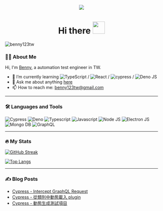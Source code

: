 <p align="center">
  <img src="https://media3.giphy.com/media/13FrpeVH09Zrb2/giphy.gif" width=""/>
</p>

<h1 align="center">Hi there <img src="https://media.giphy.com/media/hvRJCLFzcasrR4ia7z/giphy.gif" width="40"></h1>

<p align="left"> <img src="https://komarev.com/ghpvc/?username=benny123tw&label=Profile%20views&color=0e75b6&style=flat-square" alt="benny123tw" /> </p>

### :technologist: About Me

Hi, I'm [Benny](https://twitter.com/BennyYen2), a automation test engineer in TW. 

<!-- - 🔭 I’m currently working on [My Blog](https://www.benny-yen.com/) -->
- 🌱 I’m currently learning ![TypeScript](https://img.shields.io/badge/typescript-%23007ACC.svg?style=for-the-badge&logo=typescript&logoColor=white) / ![React](https://img.shields.io/badge/react-%2320232a.svg?style=for-the-badge&logo=react&logoColor=%2361DAFB) / ![cypress](https://img.shields.io/badge/-cypress-%23E5E5E5?style=for-the-badge&logo=cypress&logoColor=058a5e) / ![Deno JS](https://img.shields.io/badge/deno%20js-000000?style=for-the-badge&logo=deno&logoColor=white)
- 💬 Ask me about anything [here](https://github.com/benny123tw/benny123tw/issues)
- 📫 How to reach me: benny123tw@gmail.com
<!-- - 👯 I’m looking to collaborate on ... -->
<!-- - 🤔 I’m looking for help with ... -->
<!-- - 😄 Pronouns: ... -->
<!-- - ⚡ Fun fact: ... -->

---

### :hammer_and_wrench: Languages and Tools

![Cypress](https://img.shields.io/badge/Cypress-17202C?style=for-the-badge&logo=cypress&logoColor=white)
![Deno](https://img.shields.io/badge/Deno-white?style=for-the-badge&logo=deno&logoColor=464647)
![Typescript](https://img.shields.io/badge/TypeScript-007ACC?style=for-the-badge&logo=typescript&logoColor=white)
![Javascript](https://img.shields.io/badge/JavaScript-323330?style=for-the-badge&logo=javascript&logoColor=F7DF1E)
![Node JS](https://img.shields.io/badge/Node.js-339933?style=for-the-badge&logo=nodedotjs&logoColor=white)
![Electron JS](https://img.shields.io/badge/Electron-2B2E3A?style=for-the-badge&logo=electron&logoColor=9FEAF9)
![Mongo DB](https://img.shields.io/badge/MongoDB-4EA94B?style=for-the-badge&logo=mongodb&logoColor=white)
![GraphQL](https://img.shields.io/badge/GraphQl-E10098?style=for-the-badge&logo=graphql&logoColor=white)

---

### :fire: My Stats

[![GitHub Streak](https://github-readme-streak-stats.herokuapp.com/?user=benny123tw&theme=dark&background=000000)](https://git.io/streak-stats)

[![Top Langs](https://github-readme-stats.vercel.app/api/top-langs/?username=benny123tw&layout=compact&theme=vision-friendly-dark)](https://github.com/anuraghazra/github-readme-stats)

---

### :writing_hand: Blog Posts

<!-- BLOG-POST-LIST:START -->
- [Cypress - Intercept GraphQL Request](https://www.benny-yen.com/cypress-intercept-graphql)
- [Cypress - 從類別中動態載入 plugin](https://www.benny-yen.com/cypress-dynamic-import-plugin-class)
- [Cypress - 動態生成測試項目](https://www.benny-yen.com/cypress-generate-dynamic-test)
<!-- BLOG-POST-LIST:END -->
